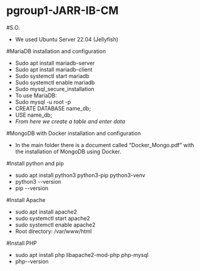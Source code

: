# pgroup1-JARR-IB-CM

#S.O.
- We used Ubuntu Server 22.04 (Jellyfish)

#MariaDB installation and configuration
-	Sudo apt install mariadb-server
-	Sudo apt install mariadb-client
-	Sudo systemctl start mariadb
-	Sudo systemctl enable mariadb
-	Sudo mysql_secure_installation
-	To use MariaDB:
-	Sudo mysql -u root -p
-	CREATE DATABASE name_db;
-	USE name_db;
-	*From here we create a table and enter data*

#MongoDB with Docker installation and configuration
-	In the main folder there is a document called “Docker_Mongo.pdf” with the installation of MongoDB using Docker.

#Install python and pip
-	sudo apt install python3 python3-pip python3-venv
-	python3 --version
-	pip --version

#Install Apache
-	sudo apt install apache2
-	sudo systemctl start apache2
-	sudo systemctl enable apache2
-	Root directory: /var/www/html

#Install PHP
-	sudo apt install php libapache2-mod-php php-mysql
-	php--version

